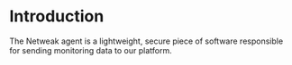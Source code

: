 # Introduction

The Netweak agent is a lightweight, secure piece of software responsible for sending monitoring data to our platform.